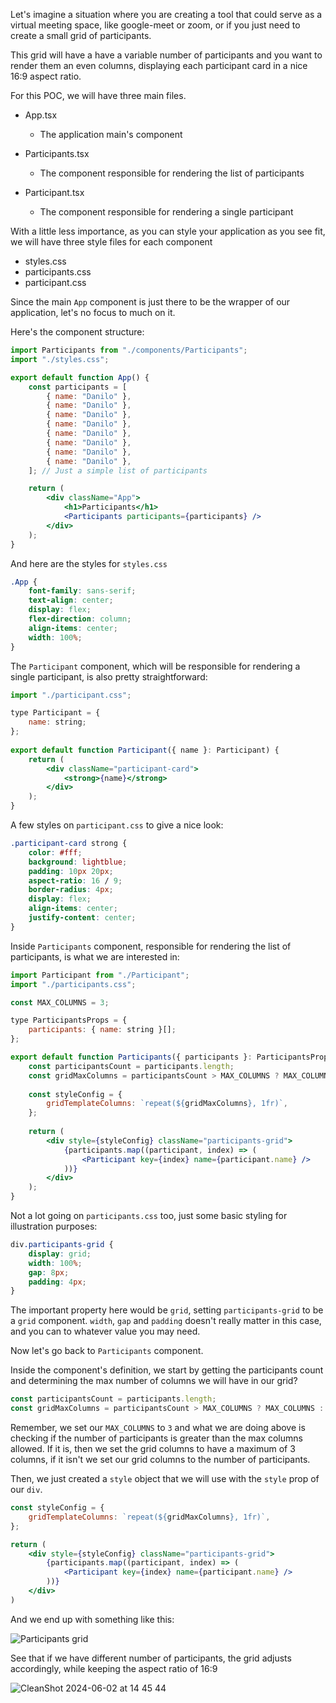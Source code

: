 
Let's imagine a situation where you are creating a tool that could serve as a virtual meeting space, like google-meet or zoom, or if you just need to create a small grid of participants. 

This grid will have a have a variable number of participants and you want to render them an even columns, displaying each participant card in a nice 16:9 aspect ratio.

For this POC, we will have three main files.

- App.tsx
	- The application main's component
	
- Participants.tsx
	- The component responsible for rendering the list of participants
	
- Participant.tsx
	- The component responsible for rendering a single participant


With a little less importance, as you can style your application as you see fit, we will have three style files for each component

- styles.css
- participants.css
- participant.css


Since the main `App` component is just there to be the wrapper of our application, let's no focus to much on it. 

Here's the component structure:

```jsx
import Participants from "./components/Participants";
import "./styles.css";

export default function App() {
	const participants = [
		{ name: "Danilo" },
		{ name: "Danilo" },
		{ name: "Danilo" },
		{ name: "Danilo" },
		{ name: "Danilo" },
		{ name: "Danilo" },
		{ name: "Danilo" },
		{ name: "Danilo" },
	]; // Just a simple list of participants

	return (
		<div className="App">
			<h1>Participants</h1>	
			<Participants participants={participants} />
		</div>
	);
}
```

And here are the styles for `styles.css`

```css
.App {
	font-family: sans-serif;
	text-align: center;
	display: flex;
	flex-direction: column;
	align-items: center;
	width: 100%;
}
```

The `Participant` component, which will be responsible for rendering a single participant, is also pretty straightforward:

```jsx
import "./participant.css";

type Participant = {
	name: string;
};
  
export default function Participant({ name }: Participant) {
	return (
		<div className="participant-card">
			<strong>{name}</strong>
		</div>
	);
}
```

A few styles on `participant.css` to give a nice look:

```css
.participant-card strong {
	color: #fff;
	background: lightblue;
	padding: 10px 20px;
	aspect-ratio: 16 / 9;
	border-radius: 4px;
	display: flex;
	align-items: center;
	justify-content: center;
}
```

Inside `Participants` component, responsible for rendering the list of participants, is what we are interested in:

```jsx
import Participant from "./Participant";
import "./participants.css";

const MAX_COLUMNS = 3;

type ParticipantsProps = {
	participants: { name: string }[];
};

export default function Participants({ participants }: ParticipantsProps) {
	const participantsCount = participants.length;
	const gridMaxColumns = participantsCount > MAX_COLUMNS ? MAX_COLUMNS : participantsCount;
	  
	const styleConfig = {
		gridTemplateColumns: `repeat(${gridMaxColumns}, 1fr)`,
	};
	  
	return (
		<div style={styleConfig} className="participants-grid">
			{participants.map((participant, index) => (
				<Participant key={index} name={participant.name} />
			))}
		</div>
	);
}
```

Not a lot going on `participants.css` too, just some basic styling for illustration purposes:

```css
div.participants-grid {
	display: grid;
	width: 100%;
	gap: 8px;
	padding: 4px;
}
```

The important property here would be `grid`, setting `participants-grid` to be a `grid` component. `width`, `gap` and `padding` doesn't really matter in this case, and you can to whatever value you may need.

Now let's go back to `Participants` component.

Inside the component's definition, we start by getting the participants count and determining the max number of columns we will have in our grid?

```javascript
const participantsCount = participants.length;
const gridMaxColumns = participantsCount > MAX_COLUMNS ? MAX_COLUMNS : participantsCount;
```

Remember, we set our  `MAX_COLUMNS` to `3` and what we are doing above is checking if the number of participants is greater than the max columns allowed.  If it is, then we set the grid columns to have a maximum of 3 columns, if it isn't we set our grid columns to the number of participants.

Then, we just created a `style` object that we will use with the `style` prop of our `div`.

```jsx
const styleConfig = {
	gridTemplateColumns: `repeat(${gridMaxColumns}, 1fr)`,
};

return (
	<div style={styleConfig} className="participants-grid">
		{participants.map((participant, index) => (
			<Participant key={index} name={participant.name} />
		))}
	</div>
)
```

And we end up with something like this:

![Participants grid](https://github.com/Nilomiranda/tech-blog-cms/assets/25915040/0975b685-f941-49f2-b410-c408b7323406)

See that if we have different number of participants, the grid adjusts accordingly, while keeping the aspect ratio of 16:9

![CleanShot 2024-06-02 at 14 45 44](https://github.com/Nilomiranda/tech-blog-cms/assets/25915040/ff2f4dca-14f1-4a4e-8669-6c5bb1df2807)